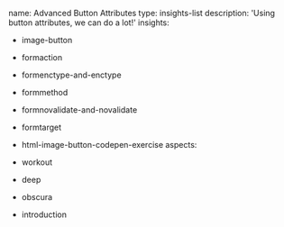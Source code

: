 name: Advanced Button Attributes
type: insights-list
description: 'Using button attributes, we can do a lot!'
insights:
  - image-button
  - formaction
  - formenctype-and-enctype
  - formmethod
  - formnovalidate-and-novalidate
  - formtarget

  - html-image-button-codepen-exercise
aspects:
  - workout
  - deep
  - obscura
  - introduction
 
